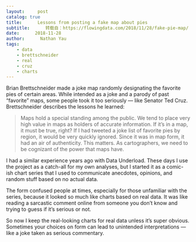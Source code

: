 ```yaml
---
layout:     post
catalog: true
title:      Lessons from posting a fake map about pies
subtitle:      转载自：https://flowingdata.com/2018/11/28/fake-pie-map/
date:      2018-11-28
author:      Nathan Yau
tags:
    - data
    - brettschneider
    - real
    - cruz
    - charts
---
```


Brian Brettschneider made a joke map randomly designating the favorite pies of certain areas. While intended as a joke and a parody of past “favorite” maps, some people took it too seriously — like Senator Ted Cruz. Brettschneider describes the lessons he learned:

> Maps hold a special standing among the public. We tend to place very high value in maps as holders of accurate information. If it’s in a map, it must be true, right? If I had tweeted a joke list of favorite pies by region, it would be very quickly ignored. Since it was in map form, it had an air of authenticity. This matters. As cartographers, we need to be cognizant of the power that maps have.

I had a similar experience years ago with Data Underload. These days I use the project as a catch-all for my own analyses, but I started it as a comic-ish chart series that I used to communicate anecdotes, opinions, and random stuff based on no actual data. 

The form confused people at times, especially for those unfamiliar with the series, because it looked so much like charts based on real data. It was like reading a sarcastic comment online from someone you don’t know and trying to guess if it’s serious or not.

So now I keep the real-looking charts for real data unless it’s super obvious. Sometimes your choices on form can lead to unintended interpretations — like a joke taken as serious commentary.

